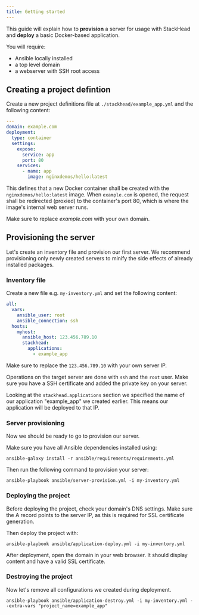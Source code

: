 ```yaml
---
title: Getting started
---
```


This guide will explain how to **provision** a server for usage with StackHead and **deploy** a basic Docker-based application.

You will require:

* Ansible locally installed
* a top level domain
* a webserver with SSH root access

## Creating a project defintion

Create a new project definitions file at `./stackhead/example_app.yml` and the following content:

```yaml
---
domain: example.com
deployment:
  type: container
  settings:
    expose:
      service: app
      port: 80
    services:
      - name: app
        image: nginxdemos/hello:latest
```

This defines that a new Docker container shall be created with the `nginxdemos/hello:latest` image.
When `example.com` is opened, the request shall be redirected (proxied) to the container's port 80, which is where the
image's internal web server runs.

Make sure to replace _example.com_ with your own domain.

## Provisioning the server

Let's create an inventory file and provision our first server.
We recommend provisioning only newly created servers to minify the side effects of already installed packages.

### Inventory file

Create a new file e.g. `my-inventory.yml` and set the following content:

```yaml
all:
  vars:
    ansible_user: root
    ansible_connection: ssh
  hosts:
    myhost:
      ansible_host: 123.456.789.10
      stackhead:
        applications:
          - example_app
```

Make sure to replace the `123.456.789.10` with your own server IP.

Operations on the target server are done with `ssh` and the `root` user.
Make sure you have a SSH certificate and added the private key on your server.

Looking at the `stackhead.applications` section we specified the name of our application "example_app" we created earlier.
This means our application will be deployed to that IP.

### Server provisioning

Now we should be ready to go to provision our server.

Make sure you have all Ansible dependencies installed using:

```
ansible-galaxy install -r ansible/requirements/requirements.yml
```

Then run the following command to provision your server:

```shell script
ansible-playbook ansible/server-provision.yml -i my-inventory.yml
```

### Deploying the project

Before deploying the project, check your domain's DNS settings.
Make sure the A record points to the server IP, as this is required for SSL certificate generation.

Then deploy the project with:

```shell script
ansible-playbook ansible/application-deploy.yml -i my-inventory.yml
```

After deployment, open the domain in your web browser.
It should display content and have a valid SSL certificate.

### Destroying the project

Now let's remove all configurations we created during deployment.

```shell script
ansible-playbook ansible/application-destroy.yml -i my-inventory.yml --extra-vars "project_name=example_app"
```